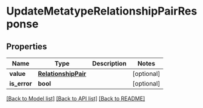 # UpdateMetatypeRelationshipPairResponse

## Properties
Name | Type | Description | Notes
------------ | ------------- | ------------- | -------------
**value** | [**RelationshipPair**](RelationshipPair.md) |  | [optional] 
**is_error** | **bool** |  | [optional] 

[[Back to Model list]](../README.md#documentation-for-models) [[Back to API list]](../README.md#documentation-for-api-endpoints) [[Back to README]](../README.md)

